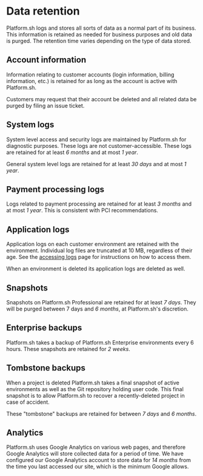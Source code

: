 # Data retention

Platform.sh logs and stores all sorts of data as a normal part of its business.  This information is retained as needed for business purposes and old data is purged.  The retention time varies depending on the type of data stored.

## Account information

Information relating to customer accounts (login information, billing information, etc.) is retained for as long as the account is active with Platform.sh.

Customers may request that their account be deleted and all related data be purged by filing an issue ticket.

## System logs

System level access and security logs are maintained by Platform.sh for diagnostic purposes.  These logs are not customer-accessible.  These logs are retained for at least _6 months_ and at most _1 year_.

General system level logs are retained for at least _30 days_ and at most _1 year_.

## Payment processing logs

Logs related to payment processing are retained for at least _3 months_ and at most _1 year_.  This is consistent with PCI recommendations.

## Application logs

Application logs on each customer environment are retained with the environment.  Individual log files are truncated at 10 MB, regardless of their age.  See the [accessing logs](/development/logs.md) page for instructions on how to access them.

When an environment is deleted its application logs are deleted as well.

## Snapshots

Snapshots on Platform.sh Professional are retained for at least _7 days_.  They will be purged between 7 days and _6 months_, at Platform.sh's discretion.

## Enterprise backups

Platform.sh takes a backup of Platform.sh Enterprise environments every 6 hours.  These snapshots are retained for _2 weeks_.

## Tombstone backups

When a project is deleted Platform.sh takes a final snapshot of active environments as well as the Git repository holding user code.  This final snapshot is to allow Platform.sh to recover a recently-deleted project in case of accident.

These "tombstone" backups are retained for between _7 days_ and _6 months_.

## Analytics

Platform.sh uses Google Analytics on various web pages, and therefore Google Analytics will store collected data for a period of time.  We have configured our Google Analytics account to store data for _14 months_ from the time you last accessed our site, which is the minimum Google allows.
